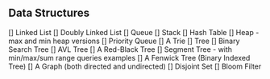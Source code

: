 ## Data Structures
[] Linked List
[] Doubly Linked List
[] Queue
[] Stack
[] Hash Table
[] Heap - max and min heap versions
[] Priority Queue
[] A Trie
[] Tree
[] Binary Search Tree
[] AVL Tree
[] A Red-Black Tree
[] Segment Tree - with min/max/sum range queries examples
[] A Fenwick Tree (Binary Indexed Tree)
[] A Graph (both directed and undirected)
[] Disjoint Set
[] Bloom Filter